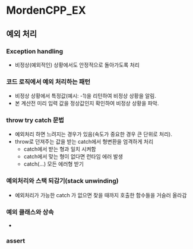 # MordenCPP_EX

## 예외 처리

### Exception handling
- 비정상(예외적인) 상황에서도 안정적으로 돌아가도록 처리

### 코드 로직에서 예외 처리하는 패턴
- 비정상 상황에서 특정값(예시: -1)을 리턴하여 비정상 상황을 알림.
- 본 계산전 미리 입력 값을 정상값인지 확인하여 비정상 상황을 파악.

### throw try catch 문법
- 예외처리 하면 느려지는 경우가 있음(속도가 중요한 경우 큰 단위로 처리).
- throw로 던져주는 값을 받는 catch에서 형변환을 엄격하게 처리 
  - catch에서 받는 형과 일치 시켜함
  - catch에서 맞는 형이 없다면 런타임 에러 발생
  - catch(...) 모든 에러형 받기

### 예외처리와 스택 되감기(stack unwinding)
- 예외처리가 가능한 catch 가 없으면 찾을 때까지 호출한 함수들을 거슬러 올라감

### 예외 클래스와 상속
- 



### assert
